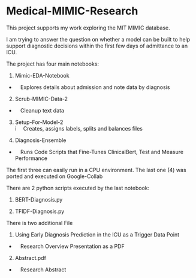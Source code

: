 # Medical-MIMIC-Research
 
 This project supports my work exploring the MIT MIMIC database.

 I am trying to answer the question on whether a model can be built to help support diagnostic decisions within the first few days of admittance to an ICU.

The project has four main notebooks:

1) Mimic-EDA-Notebook			
-	&ensp;&ensp;Explores details about admission and note data by diagnosis

2) Scrub-MIMIC-Data-2			
-	&ensp;&ensp;Cleanup text data

3) Setup-For-Model-2		 	
i	&ensp;&ensp;Creates, assigns labels, splits and balances files

4) Diagnosis-Ensemble			
-	&ensp;&ensp;Runs Code Scripts that Fine-Tunes ClinicalBert, Test and Measure Performance

The first three can easily run in a CPU environment. The last one (4) was ported and executed on Google-Collab

There are 2 python scripts executed by the last notebook:

1) BERT-Diagnosis.py

2) TFIDF-Diagnosis.py


There is two additional File

1) Using Early Diagnosis Prediction in the ICU as a Trigger Data Point			
-	&ensp;&ensp;Research Overview Presentation as a PDF

2) Abstract.pdf										
-	&ensp;&ensp;Research Abstract
	


